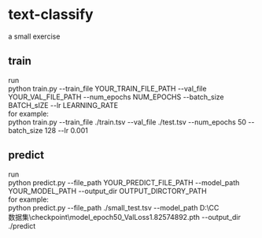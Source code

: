 # text-classify
a small exercise

## train
run <br />
python train.py --train_file YOUR_TRAIN_FILE_PATH --val_file YOUR_VAL_FILE_PATH --num_epochs NUM_EPOCHS --batch_size BATCH_sIZE --lr LEARNING_RATE <br/>
for example:  <br/>
python train.py --train_file ./train.tsv --val_file ./test.tsv --num_epochs 50 --batch_size 128 --lr 0.001 <br/>

## predict
run <br/>
python predict.py --file_path YOUR_PREDICT_FILE_PATH --model_path YOUR_MODEL_PATH --output_dir OUTPUT_DIRCTORY_PATH   <br/>
for example: <br/>
python predict.py --file_path ./small_test.tsv --model_path D:\CC\
数据集\checkpoint\model_epoch50_ValLoss1.82574892.pth --output_dir ./predict   <br/>

